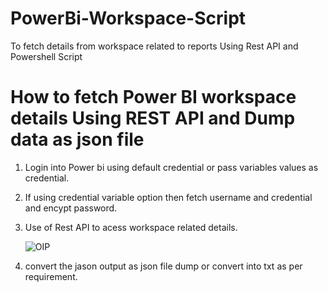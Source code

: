 # PowerBi-Workspace-Script
To fetch details from workspace related to reports Using Rest API and Powershell Script

# How to fetch Power BI workspace details Using REST API and Dump data as json file 

1. Login into Power bi using default credential or pass variables values as credential.
2. If using credential variable option then fetch username and credential and encypt password.
3. Use of Rest API to acess workspace related details.

   ![OIP](https://user-images.githubusercontent.com/73130528/178201625-4b331e72-c296-4adc-83d8-fae3535af0d6.jpg)

4. convert the jason output as json file dump or convert into txt as per requirement.

